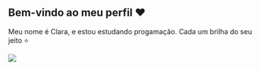 ## Bem-vindo ao meu perfil ❤️
Meu nome é Clara, e estou estudando progamação.
Cada um brilha do seu jeito ⭐



![](https://media.tenor.com/yDxgngEEeY0AAAAM/barbie-pink.gif) 
